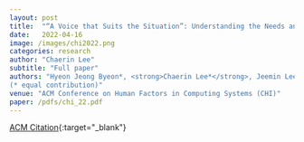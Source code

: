 ```yaml
---
layout: post
title:  "“A Voice that Suits the Situation”: Understanding the Needs and Challenges for Supporting End-User Voice Customization"
date:   2022-04-16
image: /images/chi2022.png
categories: research
author: "Chaerin Lee"
subtitle: "Full paper"
authors: "Hyeon Jeong Byeon*, <strong>Chaerin Lee*</strong>, Jeemin Lee, Uran Oh. 
(* equal contribution)"
venue: "ACM Conference on Human Factors in Computing Systems (CHI)"
paper: /pdfs/chi_22.pdf
---
```


[ACM Citation]([https://dl.acm.org/doi/10.1145/3491102.3501856]){:target="_blank"}

